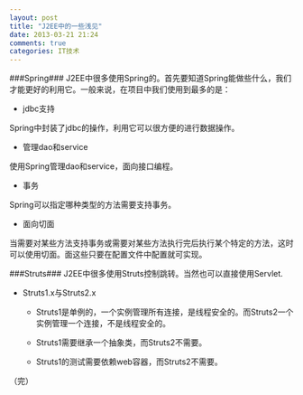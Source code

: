 ```yaml
---
layout: post
title: "J2EE中的一些浅见"
date: 2013-03-21 21:24
comments: true
categories: IT技术
---
```

###Spring###
J2EE中很多使用Spring的。首先要知道Spring能做些什么，我们才能更好的利用它。一般来说，在项目中我们使用到最多的是：

- jdbc支持

Spring中封装了jdbc的操作，利用它可以很方便的进行数据操作。

- 管理dao和service

使用Spring管理dao和service，面向接口编程。

- 事务

Spring可以指定哪种类型的方法需要支持事务。

<!-- more -->

- 面向切面

当需要对某些方法支持事务或需要对某些方法执行完后执行某个特定的方法，这时可以使用切面。面这些只要在配置文件中配置就可实现。

###Struts###
J2EE中很多使用Struts控制跳转。当然也可以直接使用Servlet.

- Struts1.x与Struts2.x

    - Struts1是单例的，一个实例管理所有连接，是线程安全的。而Struts2一个实例管理一个连接，不是线程安全的。
    
    - Struts1需要继承一个抽象类，而Struts2不需要。
    
    - Struts1的测试需要依赖web容器，而Struts2不需要。
    
（完）
